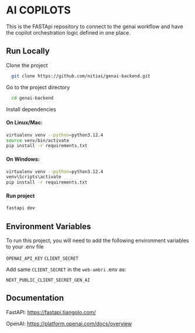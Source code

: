 # AI COPILOTS

This is the FASTApi repository to connect to the genai workflow and have the copilot orchestration logic defined in one place.

## Run Locally

Clone the project

```bash
  git clone https://github.com/nitiai/genai-backend.git
```

Go to the project directory

```bash
  cd genai-backend
```

Install dependencies

#### On Linux/Mac:

```sh
virtualenv venv --python=python3.12.4
source venv/bin/activate
pip install -r requirements.txt
```

#### On Windows:

```sh
virtualenv venv --python=python3.12.4
venv\Scripts\activate
pip install -r requirements.txt
```

#### Run project

```sh
fastapi dev
```

## Environment Variables

To run this project, you will need to add the following environment variables to your .env file

`OPENAI_API_KEY`
`CLIENT_SECRET`

Add same `CLIENT_SECRET` in the `web-ambri` .env as:

`NEXT_PUBLIC_CLIENT_SECRET_GEN_AI`

## Documentation

FastAPI: https://fastapi.tiangolo.com/

OpenAI: https://platform.openai.com/docs/overview
